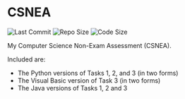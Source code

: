 # CSNEA

![Last Commit](https://img.shields.io/github/last-commit/DoctorDalek1963/CSNEA)
![Repo Size](https://img.shields.io/github/repo-size/DoctorDalek1963/CSNEA)
![Code Size](https://img.shields.io/github/languages/code-size/DoctorDalek1963/CSNEA)

My Computer Science Non-Exam Assessment (CSNEA).

Included are:
- The Python versions of Tasks 1, 2, and 3 (in two forms)
- The Visual Basic version of Task 3 (in two forms)
- The Java versions of Tasks 1, 2 and 3

